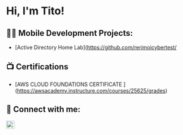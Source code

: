 <h1> Hi, I'm Tito! </h1>

<h2>👨‍💻 Mobile Development Projects:</h2>

  - [Active Directory Home Lab](https://github.com/rerimoicybertest/


<h2>📺 Certifications </h2>

- [AWS CLOUD FOUNDATIONS CERTIFICATE ] (https://awsacademy.instructure.com/courses/25625/grades)

<h2> 🤳 Connect with me:</h2>

[<img align="left" alt="JoshMadakor | LinkedIn" width="22px" src="https://cdn.jsdelivr.net/npm/simple-icons@v3/icons/linkedin.svg" />][linkedin]

[linkedin]: https://linkedin.com/in/joshmadakor

<!--
Here are some ideas to get you started:

- 🔭 I’m currently working on ...
- 🌱 I’m currently learning ...
- 👯 I’m looking to collaborate on ...
- 🤔 I’m looking for help with ...
- 💬 Ask me about ...
- 📫 How to reach me: ...
- 😄 Pronouns: ...
- ⚡ Fun fact: ...
-->

